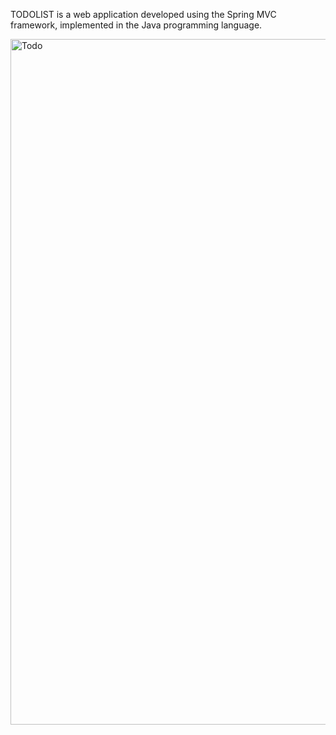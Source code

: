 TODOLIST is a web application developed using the Spring MVC framework, implemented in the Java programming language.

<img width="1097" alt="Todo" src="https://github.com/YisabelK/TodoListWithSpring/assets/161306596/42d3ce97-0980-4e5d-a33f-51fc2bc5d151">
